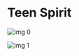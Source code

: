 # Teen Spirit

![img 0](https://i.imgur.com/2uPqr66.jpg)

![img 1](https://i.imgur.com/rTOCG5W.jpg)

